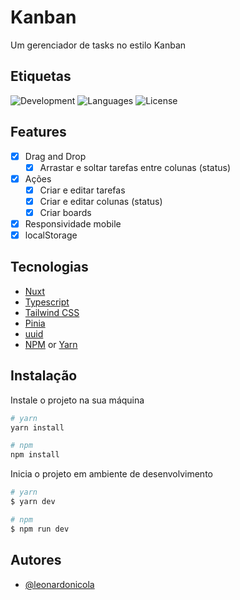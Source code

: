 # Kanban

Um gerenciador de tasks no estilo Kanban

## Etiquetas

![Development](https://img.shields.io/badge/Status-Development-green)
![Languages](https://img.shields.io/github/languages/count/leonardonicola/kanban?color=blueviolet)
![License](https://img.shields.io/github/license/leonardonicola/kanban?color=blueviolet")


## Features

- [x] Drag and Drop
  - [x] Arrastar e soltar tarefas entre colunas (status)
- [x] Ações
  - [x] Criar e editar tarefas
  - [x] Criar e editar colunas (status)
  - [x] Criar boards
- [x] Responsividade mobile
- [x] localStorage

## Tecnologias

- [Nuxt](https://nuxt.com/)
- [Typescript](https://www.typescriptlang.org/)
- [Tailwind CSS](https://tailwindcss.com)
- [Pinia](https://pinia.vuejs.org/)
- [uuid](https://github.com/uuidjs/uuid)
- [NPM](https://www.npmjs.com/) or [Yarn](https://yarnpkg.com/)


## Instalação

Instale o projeto na sua máquina

```bash
# yarn
yarn install

# npm
npm install
```

Inicia o projeto em ambiente de desenvolvimento

```bash
# yarn
$ yarn dev

# npm
$ npm run dev
```

## Autores

- [@leonardonicola](https://www.github.com/leonardonicola)
